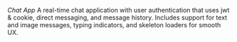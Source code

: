*Chat App*
A real-time chat application with user authentication that uses jwt & cookie, direct messaging, and message history. Includes support for text and image messages, typing indicators, and skeleton loaders for smooth UX.
